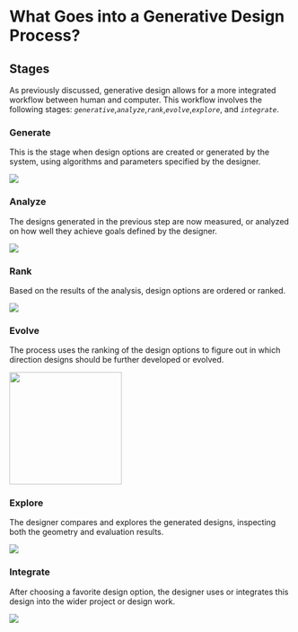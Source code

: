# What Goes into a Generative Design Process?

## Stages

As previously discussed, generative design allows for a more integrated workflow between human and computer. This workflow involves the following stages: _`generative`_,_`analyze`_,_`rank`_,_`evolve`_,_`explore`_, and _`integrate`_.

### Generate
This is the stage when design options are created or generated by the system, using algorithms and parameters specified by the designer.

![](../../../.gitbook/assets/stages1.png)

### Analyze
The designs generated in the previous step are now measured, or analyzed on how well they achieve goals defined by the designer. 

![](../../../.gitbook/assets/stages2.png)

### Rank
Based on the results of the analysis, design options are ordered or ranked.

![](../../../.gitbook/assets/stages3.png)

### Evolve
The process uses the ranking of the design options to figure out in which direction designs should be further developed or evolved.

<img src="../../../assets/intro/stages4.png" style="width:200px;"/>
 
### Explore
The designer compares and explores the generated designs, inspecting both the geometry and evaluation results.

![](../../../.gitbook/assets/stages5.png)

### Integrate
After choosing a favorite design option, the designer uses or integrates this design into the wider project or design work.

![](../../../.gitbook/assets/stages6.png)

